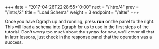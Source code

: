 +++
date = "2017-04-26T22:28:55+10:00"
next = "/intro/4"
prev = "/intro/2"
title = "Load Schema"
weight = 3
endpoint = "/alter"
+++

Once you have Dgraph up and running, press **run** on the panel to the right.
This will load a schema into Dgraph for us to use in the first steps of the
tutorial. Don't worry too much about the syntax for now, we'll cover all that
in later lessons, just check in the response panel that the operation was a
success.
